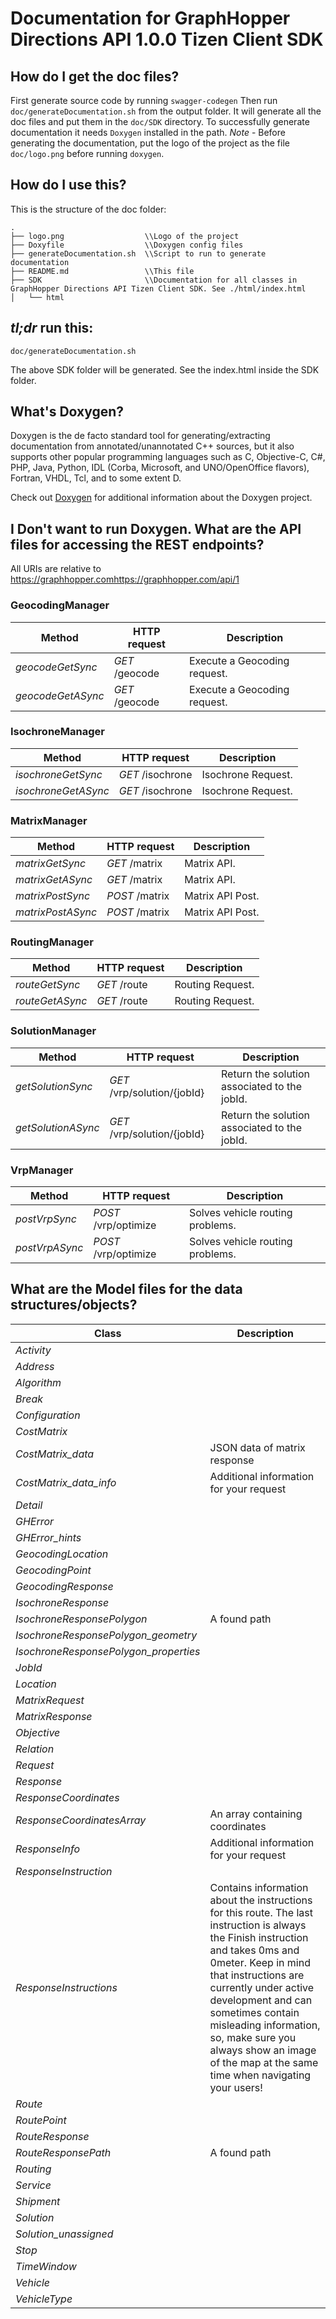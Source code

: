 # Documentation for GraphHopper Directions API 1.0.0 Tizen Client SDK

## How do I get the doc files?
First generate source code by running `swagger-codegen`
Then run `doc/generateDocumentation.sh` from the output folder. It will generate all the doc files and put them in the `doc/SDK` directory.
To successfully generate documentation it needs `Doxygen` installed in the path.
*Note* - Before generating the documentation, put the logo of the project as the file `doc/logo.png` before running `doxygen`.


## How do I use this?
This is the structure of the doc folder:

```
.
├── logo.png                  \\Logo of the project
├── Doxyfile                  \\Doxygen config files
├── generateDocumentation.sh  \\Script to run to generate documentation
├── README.md                 \\This file
├── SDK                       \\Documentation for all classes in GraphHopper Directions API Tizen Client SDK. See ./html/index.html
│   └── html

```

## *tl;dr* run this:

```
doc/generateDocumentation.sh
```

The above SDK folder will be generated. See the index.html inside the SDK folder.


## What's Doxygen?
Doxygen is the de facto standard tool for generating/extracting documentation from annotated/unannotated C++ sources, but it also supports other popular programming languages such as C, Objective-C, C#, PHP, Java, Python, IDL (Corba, Microsoft, and UNO/OpenOffice flavors), Fortran, VHDL, Tcl, and to some extent D.

Check out [Doxygen](https://www.doxygen.org/) for additional information about the Doxygen project.

## I Don't want to run Doxygen. What are the API files for accessing the REST endpoints?
All URIs are relative to https://graphhopper.comhttps://graphhopper.com/api/1

### GeocodingManager
Method | HTTP request | Description
------------- | ------------- | -------------
*geocodeGetSync* | *GET* /geocode | Execute a Geocoding request.
*geocodeGetASync* | *GET* /geocode | Execute a Geocoding request.

### IsochroneManager
Method | HTTP request | Description
------------- | ------------- | -------------
*isochroneGetSync* | *GET* /isochrone | Isochrone Request.
*isochroneGetASync* | *GET* /isochrone | Isochrone Request.

### MatrixManager
Method | HTTP request | Description
------------- | ------------- | -------------
*matrixGetSync* | *GET* /matrix | Matrix API.
*matrixGetASync* | *GET* /matrix | Matrix API.
*matrixPostSync* | *POST* /matrix | Matrix API Post.
*matrixPostASync* | *POST* /matrix | Matrix API Post.

### RoutingManager
Method | HTTP request | Description
------------- | ------------- | -------------
*routeGetSync* | *GET* /route | Routing Request.
*routeGetASync* | *GET* /route | Routing Request.

### SolutionManager
Method | HTTP request | Description
------------- | ------------- | -------------
*getSolutionSync* | *GET* /vrp/solution/{jobId} | Return the solution associated to the jobId.
*getSolutionASync* | *GET* /vrp/solution/{jobId} | Return the solution associated to the jobId.

### VrpManager
Method | HTTP request | Description
------------- | ------------- | -------------
*postVrpSync* | *POST* /vrp/optimize | Solves vehicle routing problems.
*postVrpASync* | *POST* /vrp/optimize | Solves vehicle routing problems.


## What are the Model files for the data structures/objects?
Class | Description
------------- | -------------
 *Activity* | 
 *Address* | 
 *Algorithm* | 
 *Break* | 
 *Configuration* | 
 *CostMatrix* | 
 *CostMatrix_data* | JSON data of matrix response
 *CostMatrix_data_info* | Additional information for your request
 *Detail* | 
 *GHError* | 
 *GHError_hints* | 
 *GeocodingLocation* | 
 *GeocodingPoint* | 
 *GeocodingResponse* | 
 *IsochroneResponse* | 
 *IsochroneResponsePolygon* | A found path
 *IsochroneResponsePolygon_geometry* | 
 *IsochroneResponsePolygon_properties* | 
 *JobId* | 
 *Location* | 
 *MatrixRequest* | 
 *MatrixResponse* | 
 *Objective* | 
 *Relation* | 
 *Request* | 
 *Response* | 
 *ResponseCoordinates* | 
 *ResponseCoordinatesArray* | An array containing coordinates
 *ResponseInfo* | Additional information for your request
 *ResponseInstruction* | 
 *ResponseInstructions* | Contains information about the instructions for this route. The last instruction is always the Finish instruction and takes 0ms and 0meter. Keep in mind that instructions are currently under active development and can sometimes contain misleading information, so, make sure you always show an image of the map at the same time when navigating your users!
 *Route* | 
 *RoutePoint* | 
 *RouteResponse* | 
 *RouteResponsePath* | A found path
 *Routing* | 
 *Service* | 
 *Shipment* | 
 *Solution* | 
 *Solution_unassigned* | 
 *Stop* | 
 *TimeWindow* | 
 *Vehicle* | 
 *VehicleType* | 

